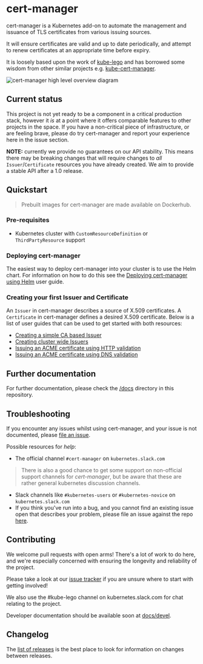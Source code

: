 # cert-manager

cert-manager is a Kubernetes add-on to automate the management and issuance of
TLS certificates from various issuing sources.

It will ensure certificates are valid and up to date periodically, and attempt
to renew certificates at an appropriate time before expiry.

It is loosely based upon the work of [kube-lego](https://github.com/jetstack/kube-lego)
and has borrowed some wisdom from other similar projects e.g.
[kube-cert-manager](https://github.com/PalmStoneGames/kube-cert-manager).

![cert-manager high level overview diagram](/docs/high-level-overview.png)

## Current status

This project is not yet ready to be a component in a critical production stack,
however it *is* at a point where it offers comparable features to other
projects in the space. If you have a non-critical piece of infrastructure, or
are feeling brave, please do try cert-manager and report your experience here
in the issue section.

**NOTE:** currently we provide no guarantees on our API stability. This means
there may be breaking changes that will require changes to *all*
`Issuer`/`Certificate` resources you have already created. We aim to provide a
stable API after a 1.0 release.

## Quickstart

> Prebuilt images for cert-manager are made available on Dockerhub.

### Pre-requisites

* Kubernetes cluster with `CustomResourceDefinition` or `ThirdPartyResource`
support

### Deploying cert-manager

The easiest way to deploy cert-manager into your cluster is to use the Helm
chart. For information on how to do this see the [Deploying cert-manager using
Helm](docs/user-guides/deploying.md) user guide.

### Creating your first Issuer and Certificate

An `Issuer` in cert-manager describes a source of X.509 certificates. A
`Certificate` in cert-manager defines a desired X.509 certificate. Below is a
list of user guides that can be used to get started with both resources:

* [Creating a simple CA based Issuer](docs/user-guides/ca-based-issuer.md)
* [Creating cluster wide Issuers](docs/user-guides/cluster-issuers.md)
* [Issuing an ACME certificate using HTTP
validation](docs/user-guides/acme-http-validation.md)
* [Issuing an ACME certificate using DNS
validation](docs/user-guides/acme-dns-validation.md)

## Further documentation

For further documentation, please check the [/docs](/docs) directory in this
repository.

## Troubleshooting

If you encounter any issues whilst using cert-manager, and your issue is not
documented, please [file an issue](https://github.com/jetstack/cert-manager/issues).

Possible resources for *help*:

* The official channel `#cert-manager` on `kubernetes.slack.com`

> There is also a good chance to get some support on non-official support
> channels for *cert-manager*, but be aware that these are rather general
> kubernetes discussion channels.

* Slack channels like `#kubernetes-users` or `#kubernetes-novice` on `kubernetes.slack.com`
* If you think you've run into a bug, and you cannot find an existing issue open that describes your problem, please file an issue against the repo [here](https://github.com/jetstack/cert-manager/issues).

## Contributing

We welcome pull requests with open arms! There's a lot of work to do here, and
we're especially concerned with ensuring the longevity and reliability of the
project.

Please take a look at our [issue tracker](https://github.com/jetstack/cert-manager/issues)
if you are unsure where to start with getting involved!

We also use the #kube-lego channel on kubernetes.slack.com for chat relating to
the project.

Developer documentation should be available soon at [docs/devel](docs/devel).

## Changelog

The [list of releases](https://github.com/jetstack/cert-manager/releases)
is the best place to look for information on changes between releases.
